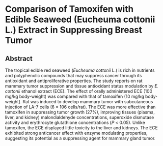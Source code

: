 # Comparison of Tamoxifen with Edible Seaweed (Eucheuma cottonii L.) Extract in Suppressing Breast Tumor

## Abstract

The tropical edible red seaweed (_Eucheuma cottonii_ L.) is rich in nutrients and polyphenolic compounds that may suppress cancer through its antioxidant and antiproliferative properties. The study reports on rat mammary tumor suppression and tissue antioxidant status modulation by _E. cottonii_ ethanol extract (ECE). The effect of orally administered ECE (100 mg/kg body-weight) was compared with that of tamoxifen (10 mg/kg body-weight). Rat was induced to develop mammary tumor with subcutaneous injection of LA-7 cells (6 × 106 cells/rat). The ECE was more effective than tamoxifen in suppressing tumor growth (27%), improving tissues (plasma, liver, and kidney) malondialdehyde concentrations, superoxide dismutase activity and erythrocyte glutathione concentrations (_P_ &lt; 0.05). Unlike tamoxifen, the ECE displayed little toxicity to the liver and kidneys. The ECE exhibited strong anticancer effect with enzyme modulating properties, suggesting its potential as a suppressing agent for mammary gland tumor.